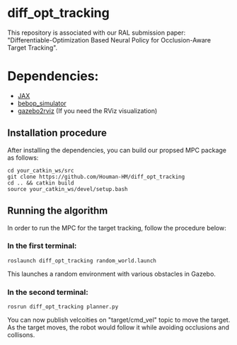 # diff_opt_tracking

This repository is associated with our RAL submission paper: "Differentiable-Optimization Based Neural Policy for Occlusion-Aware Target Tracking".

# Dependencies:

* [JAX](https://github.com/google/jax)
* [bebop_simulator](https://github.com/Houman-HM/bebop_simulator/tree/bebop_hokuyo)
* [gazebo2rviz](https://github.com/andreasBihlmaier/gazebo2rviz) (If you need the RViz visualization)

## Installation procedure
After installing the dependencies, you can build our propsed MPC package as follows:
``` 
cd your_catkin_ws/src
git clone https://github.com/Houman-HM/diff_opt_tracking
cd .. && catkin build
source your_catkin_ws/devel/setup.bash
```
## Running the algorithm

In order to run the MPC for the target tracking, follow the procedure below:

### In the first terminal:
```
roslaunch diff_opt_tracking random_world.launch
```

This launches a random environment with various obstacles in Gazebo.
### In the second terminal:

```
rosrun diff_opt_tracking planner.py
```
You can now publish velcoities on "target/cmd_vel" topic to move the target. As the target moves, the robot would follow it while avoiding occlusions and collisons.
